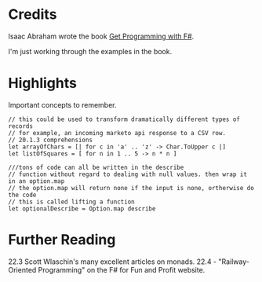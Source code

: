 # Credits
Isaac Abraham wrote the book [Get Programming with F#](https://www.manning.com/books/get-programming-with-f-sharp).

I'm just working through the examples in the book.

# Highlights
Important concepts to remember.
```f#
// this could be used to transform dramatically different types of records
// for example, an incoming marketo api response to a CSV row.
// 20.1.3 comprehensions
let arrayOfChars = [| for c in 'a' .. 'z' -> Char.ToUpper c |]
let listOfSquares = [ for n in 1 .. 5 -> n * n ]
```

```f#
///tons of code can all be written in the describe
// function without regard to dealing with null values. then wrap it in an option.map
// the option.map will return none if the input is none, ortherwise do the code
// this is called lifting a function
let optionalDescribe = Option.map describe
```

# Further Reading
22.3 Scott Wlaschin's many excellent articles on monads.
22.4 - "Railway-Oriented Programming" on the F# for Fun and Profit website.
